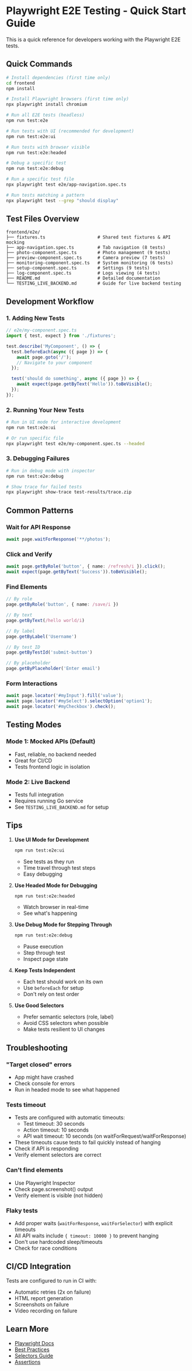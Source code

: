 # Playwright E2E Testing - Quick Start Guide

This is a quick reference for developers working with the Playwright E2E tests.

## Quick Commands

```bash
# Install dependencies (first time only)
cd frontend
npm install

# Install Playwright browsers (first time only)
npx playwright install chromium

# Run all E2E tests (headless)
npm run test:e2e

# Run tests with UI (recommended for development)
npm run test:e2e:ui

# Run tests with browser visible
npm run test:e2e:headed

# Debug a specific test
npm run test:e2e:debug

# Run a specific test file
npx playwright test e2e/app-navigation.spec.ts

# Run tests matching a pattern
npx playwright test --grep "should display"
```

## Test Files Overview

```
frontend/e2e/
├── fixtures.ts                    # Shared test fixtures & API mocking
├── app-navigation.spec.ts         # Tab navigation (8 tests)
├── photo-component.spec.ts        # Photo management (9 tests)
├── preview-component.spec.ts      # Camera preview (7 tests)
├── monitoring-component.spec.ts   # System monitoring (6 tests)
├── setup-component.spec.ts        # Settings (9 tests)
├── log-component.spec.ts          # Logs viewing (4 tests)
├── README.md                      # Detailed documentation
└── TESTING_LIVE_BACKEND.md        # Guide for live backend testing
```

## Development Workflow

### 1. Adding New Tests

```typescript
// e2e/my-component.spec.ts
import { test, expect } from './fixtures';

test.describe('MyComponent', () => {
  test.beforeEach(async ({ page }) => {
    await page.goto('/');
    // Navigate to your component
  });

  test('should do something', async ({ page }) => {
    await expect(page.getByText('Hello')).toBeVisible();
  });
});
```

### 2. Running Your New Tests

```bash
# Run in UI mode for interactive development
npm run test:e2e:ui

# Or run specific file
npx playwright test e2e/my-component.spec.ts --headed
```

### 3. Debugging Failures

```bash
# Run in debug mode with inspector
npm run test:e2e:debug

# Show trace for failed tests
npx playwright show-trace test-results/trace.zip
```

## Common Patterns

### Wait for API Response
```typescript
await page.waitForResponse('**/photos');
```

### Click and Verify
```typescript
await page.getByRole('button', { name: /refresh/i }).click();
await expect(page.getByText('Success')).toBeVisible();
```

### Find Elements
```typescript
// By role
page.getByRole('button', { name: /save/i })

// By text
page.getByText(/hello world/i)

// By label
page.getByLabel('Username')

// By test ID
page.getByTestId('submit-button')

// By placeholder
page.getByPlaceholder('Enter email')
```

### Form Interactions
```typescript
await page.locator('#myInput').fill('value');
await page.locator('#mySelect').selectOption('option1');
await page.locator('#myCheckbox').check();
```

## Testing Modes

### Mode 1: Mocked APIs (Default)
- Fast, reliable, no backend needed
- Great for CI/CD
- Tests frontend logic in isolation

### Mode 2: Live Backend
- Tests full integration
- Requires running Go service
- See `TESTING_LIVE_BACKEND.md` for setup

## Tips

1. **Use UI Mode for Development**
   ```bash
   npm run test:e2e:ui
   ```
   - See tests as they run
   - Time travel through test steps
   - Easy debugging

2. **Use Headed Mode for Debugging**
   ```bash
   npm run test:e2e:headed
   ```
   - Watch browser in real-time
   - See what's happening

3. **Use Debug Mode for Stepping Through**
   ```bash
   npm run test:e2e:debug
   ```
   - Pause execution
   - Step through test
   - Inspect page state

4. **Keep Tests Independent**
   - Each test should work on its own
   - Use `beforeEach` for setup
   - Don't rely on test order

5. **Use Good Selectors**
   - Prefer semantic selectors (role, label)
   - Avoid CSS selectors when possible
   - Make tests resilient to UI changes

## Troubleshooting

### "Target closed" errors
- App might have crashed
- Check console for errors
- Run in headed mode to see what happened

### Tests timeout
- Tests are configured with automatic timeouts:
  - Test timeout: 30 seconds
  - Action timeout: 10 seconds
  - API wait timeout: 10 seconds (on waitForRequest/waitForResponse)
- These timeouts cause tests to fail quickly instead of hanging
- Check if API is responding
- Verify element selectors are correct

### Can't find elements
- Use Playwright Inspector
- Check page.screenshot() output
- Verify element is visible (not hidden)

### Flaky tests
- Add proper waits (`waitForResponse`, `waitForSelector`) with explicit timeouts
- All API waits include `{ timeout: 10000 }` to prevent hanging
- Don't use hardcoded sleep/timeouts
- Check for race conditions

## CI/CD Integration

Tests are configured to run in CI with:
- Automatic retries (2x on failure)
- HTML report generation
- Screenshots on failure
- Video recording on failure

## Learn More

- [Playwright Docs](https://playwright.dev)
- [Best Practices](https://playwright.dev/docs/best-practices)
- [Selectors Guide](https://playwright.dev/docs/selectors)
- [Assertions](https://playwright.dev/docs/test-assertions)

